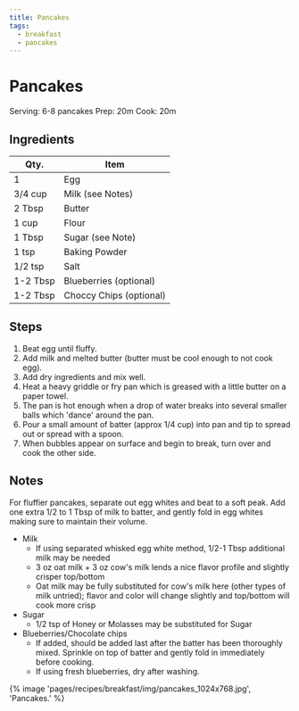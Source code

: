 ```yaml
---
title: Pancakes
tags:
  - breakfast
  - pancakes
---
```


# Pancakes

Serving: 6-8 pancakes
Prep: 20m
Cook: 20m

## Ingredients

| Qty.     | Item                    |
| -------- | ----------------------- |
| 1        | Egg                     |
| 3/4 cup  | Milk (see Notes)        |
| 2 Tbsp   | Butter                  |
| 1 cup    | Flour                   |
| 1 Tbsp   | Sugar (see Note)        |
| 1 tsp    | Baking Powder           |
| 1/2 tsp  | Salt                    |
| 1-2 Tbsp | Blueberries (optional)  |
| 1-2 Tbsp | Choccy Chips (optional) |

## Steps

1.  Beat egg until fluffy.
2.  Add milk and melted butter (butter must be cool enough to not cook egg).
3.  Add dry ingredients and mix well.
4.  Heat a heavy griddle or fry pan which is greased with a little butter on a
    paper towel.
5.  The pan is hot enough when a drop of water breaks into several smaller
    balls which 'dance' around the pan.
6.  Pour a small amount of batter (approx 1/4 cup) into pan and tip to spread
    out or spread with a spoon.
7.  When bubbles appear on surface and begin to break, turn over and cook the
    other side.

## Notes

For fluffier pancakes, separate out egg whites and beat to a soft peak. Add one
extra 1/2 to 1
Tbsp of milk to batter, and gently fold in egg whites making sure to maintain
their volume.

- Milk
  - If using separated whisked egg white method, 1/2-1 Tbsp additional milk may
    be needed
  - 3 oz oat milk + 3 oz cow's milk lends a nice flavor profile and slightly
    crisper top/bottom
  - Oat milk may be fully substituted for cow's milk here (other types of milk
    untried); flavor
    and color will change slightly and top/bottom will cook more crisp
- Sugar
  - 1/2 tsp of Honey or Molasses may be substituted for Sugar
- Blueberries/Chocolate chips
  - If added, should be added last after the batter has been thoroughly mixed.
    Sprinkle on top of
    batter and gently fold in immediately before cooking.
  - If using fresh blueberries, dry after washing.

{% image 'pages/recipes/breakfast/img/pancakes_1024x768.jpg', 'Pancakes.' %}
